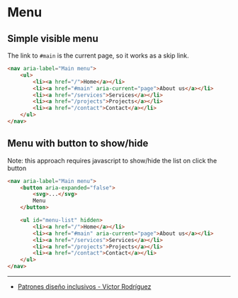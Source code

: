 # Menu

## Simple visible menu

The link to `#main` is the current page, so it works as a skip link.

```html
<nav aria-label="Main menu">
    <ul>
        <li><a href="/">Home</a></li>
        <li><a href="#main" aria-current="page">About us</a></li>
        <li><a href="/services">Services</a></li>
        <li><a href="/projects">Projects</a></li>
        <li><a href="/contact">Contact</a></li>
    </ul>
</nav>
```

## Menu with button to show/hide

Note: this approach requires javascript to show/hide the list on click the
button

```html
<nav aria-label="Main menu">
    <button aria-expanded="false">
        <svg>...</svg>
        Menu
    </button>

    <ul id="menu-list" hidden>
        <li><a href="/">Home</a></li>
        <li><a href="#main" aria-current="page">About us</a></li>
        <li><a href="/services">Services</a></li>
        <li><a href="/projects">Projects</a></li>
        <li><a href="/contact">Contact</a></li>
    </ul>
</nav>
```

---

- [Patrones diseño inclusivos - Víctor Rodríguez](https://youtu.be/B2vbQ57Tf-c)
